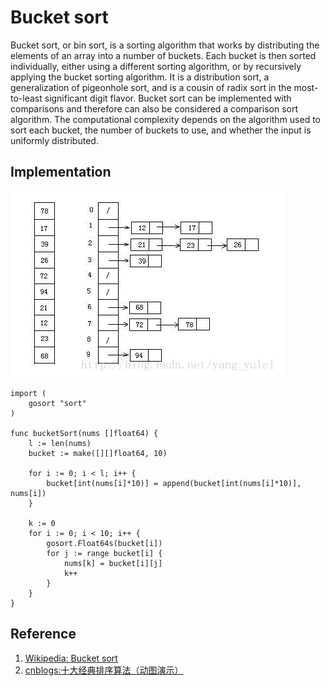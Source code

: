 # Bucket sort

Bucket sort, or bin sort, is a sorting algorithm that works by distributing the elements of an array into a number of buckets. Each bucket is then sorted individually, either using a different sorting algorithm, or by recursively applying the bucket sorting algorithm. It is a distribution sort, a generalization of pigeonhole sort, and is a cousin of radix sort in the most-to-least significant digit flavor. Bucket sort can be implemented with comparisons and therefore can also be considered a comparison sort algorithm. The computational complexity depends on the algorithm used to sort each bucket, the number of buckets to use, and whether the input is uniformly distributed.

## Implementation

![](../../Images/Algorithm/SortingAlgorithm/Bucket%20sort.png)

```
import (
	gosort "sort"
)

func bucketSort(nums []float64) {
	l := len(nums)
	bucket := make([][]float64, 10)

	for i := 0; i < l; i++ {
		bucket[int(nums[i]*10)] = append(bucket[int(nums[i]*10)], nums[i])
	}

	k := 0
	for i := 0; i < 10; i++ {
		gosort.Float64s(bucket[i])
		for j := range bucket[i] {
			nums[k] = bucket[i][j]
			k++
		}
	}
}
```

## Reference

1. [Wikipedia: Bucket sort](https://en.wikipedia.org/wiki/Bucket_sort)
1. [cnblogs:十大经典排序算法（动图演示）](https://www.cnblogs.com/onepixel/p/7674659.html)